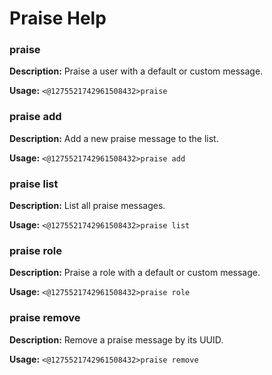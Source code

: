 # Praise Help

### praise

**Description:** Praise a user with a default or custom message.

**Usage:** `<@1275521742961508432>praise`

### praise add

**Description:** Add a new praise message to the list.

**Usage:** `<@1275521742961508432>praise add`

### praise list

**Description:** List all praise messages.

**Usage:** `<@1275521742961508432>praise list`

### praise role

**Description:** Praise a role with a default or custom message.

**Usage:** `<@1275521742961508432>praise role`

### praise remove

**Description:** Remove a praise message by its UUID.

**Usage:** `<@1275521742961508432>praise remove`

